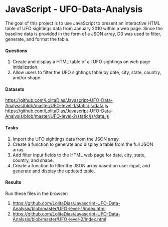 # JavaScript - UFO-Data-Analysis

The goal of this project is to use JavaScript to present an interactive HTML table of UFO sightings data from January 2010 within a web page. Since the baseline data is provided in the form of a JSON array, D3 was used to filter, generate, and format the table.

#### Questions

1. Create and display a HTML table of all UFO sightings on web page initialization.
2. Allow users to filter the UFO sightings table by date, city, state, country, and/or shape.

#### Datasets
https://github.com/LolitaDias/Javascript-UFO-Data-Analysis/blob/master/UFO-level-1/static/js/data.js
https://github.com/LolitaDias/Javascript-UFO-Data-Analysis/blob/master/UFO-level-2/static/js/data.js

#### Tasks

1. Import the UFO sightings data from the JSON array.
2. Create a function to generate and display a table from the full JSON array.
3. Add filter input fields to the HTML web page for date, city, state, country, and shape.
4. Create a function to filter the JSON array based on user input, and generate and display the updated table.

#### Results

Run these files in the browser:

1. https://github.com/LolitaDias/Javascript-UFO-Data-Analysis/blob/master/UFO-level-1/index.html
2. https://github.com/LolitaDias/Javascript-UFO-Data-Analysis/blob/master/UFO-level-2/index.html







